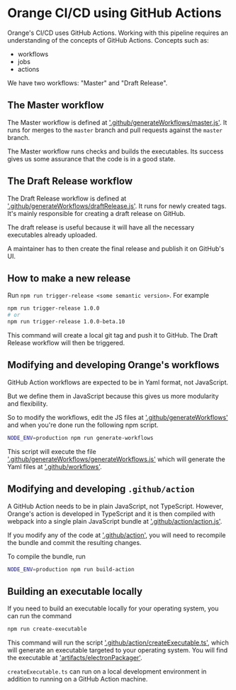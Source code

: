 # Orange CI/CD using GitHub Actions

Orange's CI/CD uses GitHub Actions. Working with this pipeline requires an
understanding of the concepts of GitHub Actions. Concepts such as:

- workflows
- jobs
- actions

We have two workflows: "Master" and "Draft Release".

## The Master workflow

The Master workflow is defined at
['.github/generateWorkflows/master.js'](.github/generateWorkflows/master.js). It
runs for merges to the `master` branch and pull requests against the `master`
branch.

The Master workflow runs checks and builds the executables. Its success gives us
some assurance that the code is in a good state.

## The Draft Release workflow

The Draft Release workflow is defined at
['.github/generateWorkflows/draftRelease.js'](.github/generateWorkflows/draftRlease.js).
It runs for newly created tags. It's mainly responsible for creating a draft
release on GitHub.

The draft release is useful because it will have all the necessary executables
already uploaded.

A maintainer has to then create the final release and publish it on GitHub's UI.

## How to make a new release

Run `npm run trigger-release <some semantic version>`. For example

```bash
npm run trigger-release 1.0.0
# or
npm run trigger-release 1.0.0-beta.10
```

This command will create a local git tag and push it to GitHub. The Draft
Release workflow will then be triggered.

## Modifying and developing Orange's workflows

GitHub Action workflows are expected to be in Yaml format, not JavaScript.

But we define them in JavaScript because this gives us more modularity and
flexibility.

So to modify the workflows, edit the JS files at
['.github/generateWorkflows'](.github/generateWorkflows) and when you're done
run the following npm script.

```bash
NODE_ENV=production npm run generate-workflows
```

This script will execute the file
['.github/generateWorkflows/generateWorkflows.js'](.github/generateWorkflows/generateWorkflows.js)
which will generate the Yaml files at ['.github/workflows'](.github/workflows).

## Modifying and developing `.github/action`

A GitHub Action needs to be in plain JavaScript, not TypeScript. However,
Orange's action is developed in TypeScript and it is then compiled with webpack
into a single plain JavaScript bundle at
['.github/action/action.js'](.github/action/action.js).

If you modify any of the code at ['.github/action'](.github/action), you will
need to recompile the bundle and commit the resulting changes.

To compile the bundle, run

```bash
NODE_ENV=production npm run build-action
```

## Building an executable locally

If you need to build an executable locally for your operating system, you can
run the command

```bash
npm run create-executable
```

This command will run the script
['.github/action/createExecutable.ts'](.github/action/createExecutable.ts),
which will generate an executable targeted to your operating system. You will
find the executable at
['artifacts/electronPackager'](artifacts/electronPackager).

`createExecutable.ts` can run on a local development environment in addition to
running on a GitHub Action machine.
